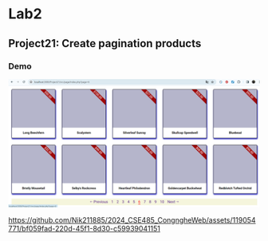 <h1>Lab2</h1>
<h2>Project21: Create pagination products</h2>
<h3>Demo</h3>
<img src = "img\img-project21.png"/>

https://github.com/Nik211885/2024_CSE485_CongngheWeb/assets/119054771/bf059fad-220d-45f1-8d30-c59939041151

